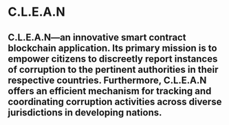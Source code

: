 # C.L.E.A.N
## C.L.E.A.N—an innovative smart contract blockchain application. Its primary mission is to empower citizens to discreetly report instances of corruption to the pertinent authorities in their respective countries. Furthermore, C.L.E.A.N offers an efficient mechanism for tracking and coordinating corruption activities across diverse jurisdictions in developing nations.

